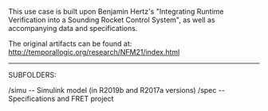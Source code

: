 This use case is built upon Benjamin Hertz's "Integrating Runtime Verification into a Sounding
Rocket Control System", as well as accompanying data and specifications.

The original artifacts can be found at:  http://temporallogic.org/research/NFM21/index.html

----------------------------------------------------------------------------------------------

SUBFOLDERS:

 /simu -- Simulink model (in R2019b and R2017a versions) 
 /spec -- Specifications and FRET project

